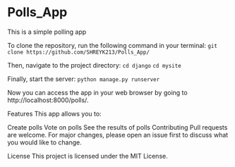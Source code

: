 # Polls_App

This is a simple polling app 

To clone the repository, run the following command in your terminal:
`git clone https://github.com/SHREYK213/Polls_App/`

Then, navigate to the project directory:
`cd django`
`cd mysite`

Finally, start the server:
`python manage.py runserver`

Now you can access the app in your web browser by going to http://localhost:8000/polls/.

Features
This app allows you to:

Create polls
Vote on polls
See the results of polls
Contributing
Pull requests are welcome. For major changes, please open an issue first to discuss what you would like to change.

License
This project is licensed under the MIT License.
